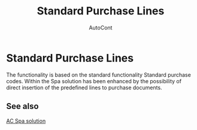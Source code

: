 ﻿---
    title: "Standard Purchase Lines"
    author: AutoCont
    ms.date: 04/30/2018
    ms.topic: article
    ms.prod: dynamics-nav-2017
    ms.contentlocale: en
    ms.lasthandoff: 04/30/2018
---

# Standard Purchase Lines

The functionality is based on the standard functionality Standard purchase codes. Within the Spa solution has been enhanced by the possibility of direct insertion of the predefined lines to purchase documents.


## <a name="see-also"></a>See also
[AC Spa solution](ac-spa-solution.md)